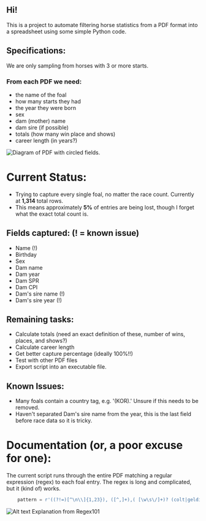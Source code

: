 ## Hi! 
This is a project to automate filtering horse statistics from a PDF format into a spreadsheet using some simple Python code.

## Specifications:
We are only sampling from horses with 3 or more starts.

### From each PDF we need:
- the name of the foal
- how many starts they had
- the year they were born
- sex
- dam (mother) name
- dam sire (if possible)
- totals (how many win place and shows)
- career length (in years?)

![Diagram of PDF with circled fields.](diagrammed-data.bmp)


# Current Status:
- Trying to capture every single foal, no matter the race count. Currently at **1,314** total rows.
- This means approximately **5%** of entries are being lost, though I forget what the exact total count is.

## Fields captured: (! = known issue)
- Name (!)
- Birthday 
- Sex 
- Dam name
- Dam year
- Dam SPR 
- Dam CPI
- Dam's sire name (!) 
- Dam's sire year (!)

## Remaining tasks:
- Calculate totals (need an exact definition of these, number of wins, places, and shows?)
- Calculate career length
- Get better capture percentage (ideally 100%!!)
- Test with other PDF files
- Export script into an executable file.

## Known Issues:
- Many foals contain a country tag, e.g. '(KOR).' Unsure if this needs to be removed.
- Haven't separated Dam's sire name from the year, this is the last field before race data so it is tricky.

# Documentation (or, a poor excuse for one):
The current script runs through the entire PDF matching a regular expression (regex) to each foal entry. The regex is long and complicated, but it (kind of) works.
```python
    pattern = r'((?!=)[^\n\\]{1,23}), ([^,]+),( [\w\s\/]+)? (colt|gelding|filly) -- ([^\(]+) \((\d+)\)(?: \(SPR=(\d+); CPI=(\d+\.\d+)\))?\s([^\n\\]{1,23})'
```
![Alt text](image.png) Explanation from Regex101
